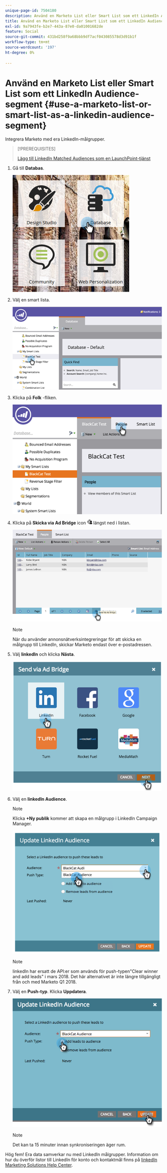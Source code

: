```yaml
---
unique-page-id: 7504180
description: Använd en Marketo List eller Smart List som ett LinkedIn Audience-segment - Marketo Docs - produktdokumentation
title: Använd en Marketo List eller Smart List som ett LinkedIn Audience-segment
exl-id: 9a7943fe-b2e7-443a-87e0-da01001682de
feature: Social
source-git-commit: 431bd258f9a68bbb9df7acf043085578d3d91b1f
workflow-type: tm+mt
source-wordcount: '197'
ht-degree: 0%

---
```


# Använd en Marketo List eller Smart List som ett LinkedIn Audience-segment {#use-a-marketo-list-or-smart-list-as-a-linkedin-audience-segment}

Integrera Marketo med era LinkedIn-målgrupper.

>[!PREREQUISITES]
>
>[Lägg till LinkedIn Matched Audiences som en LaunchPoint-tjänst](/help/marketo/product-docs/demand-generation/ad-network-integrations/add-linkedin-matched-audiences-as-a-launchpoint-service.md)

1. Gå till **Databas**.

   ![](assets/db.png)

1. Välj en smart lista.

   ![](assets/two.png)

1. Klicka på **Folk** -fliken.

   ![](assets/three-1.png)

1. Klicka på **Skicka via Ad Bridge** icon ![—](assets/image2015-4-20-18-3a18-3a41.png) längst ned i listan.

   ![](assets/four-1.png)

   >[!NOTE]
   >
   >När du använder annonsnätverksintegreringar för att skicka en målgrupp till LinkedIn, skickar Marketo endast över e-postadressen.

1. Välj **linkedIn** och klicka **Nästa**.

   ![](assets/image2015-4-20-18-3a7-3a19.png)

1. Välj en **linkedIn Audience**.

   >[!NOTE]
   >
   >Klicka **+Ny publik** kommer att skapa en målgrupp i LinkedIn Campaign Manager.

   ![](assets/6.png)

   >[!NOTE]
   >
   >linkedIn har ersatt de API:er som används för push-typen&quot;Clear winner and add leads&quot; i mars 2018. Det här alternativet är inte längre tillgängligt från och med Marketo Q1 2018.

1. Välj en **Push-typ**. Klicka **Uppdatera**.

   ![](assets/7.png)

   >[!NOTE]
   >
   >Det kan ta 15 minuter innan synkroniseringen äger rum.

Hög fem! Era data samverkar nu med LinkedIn målgrupper. Information om hur du överför listor till LinkedIn för konto och kontaktmål finns på [linkedIn Marketing Solutions Help Center](https://www.linkedin.com/help/lms/answer/73938?query=ad%20segment).

